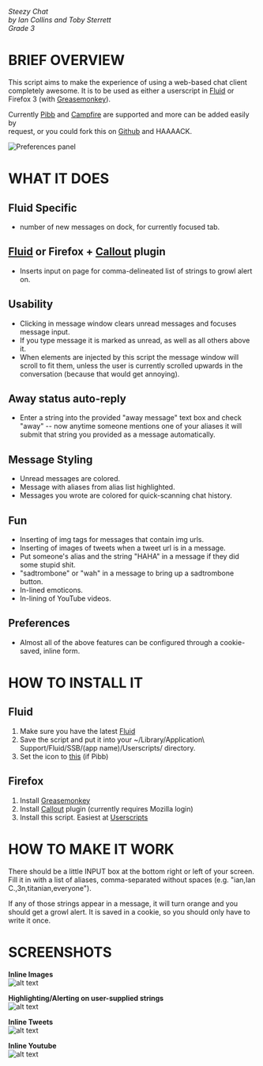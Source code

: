 *Steezy Chat*  
*by Ian Collins and Toby Sterrett*  
*Grade 3*


BRIEF OVERVIEW
==============

  This script aims to make the experience of using a web-based chat client    
  completely awesome. It is to be used as either a userscript in [Fluid][fluid] or 
  Firefox 3 (with [Greasemonkey][gm]).
  
  Currently [Pibb][pibb] and [Campfire][cf] are supported and more can be added easily by    
  request, or you could fork this on [Github][gh] and HAAAACK.

  ![Preferences panel][1]
  
WHAT IT DOES
============

Fluid Specific
--------------

  -  number of new messages on dock, for currently focused tab.

[Fluid][fluid] or Firefox + [Callout][cp] plugin
------------------------------------------------  

  - Inserts input on page for comma-delineated list of strings to growl 
  alert on.

Usability
---------

  - Clicking in message window clears unread messages and focuses message 
    input.
  - If you type message it is marked as unread, as well as all others above 
    it.
  - When elements are injected by this script the message window will scroll
    to fit them, unless the user is currently scrolled upwards in the 
    conversation (because that would get annoying).
    
Away status auto-reply
----------------------
  - Enter a string into the provided "away message" text box and check "away" 
    -- now anytime someone mentions one of your aliases it will submit that 
    string you provided as a message automatically. 
  
Message Styling
---------------

  - Unread messages are colored. 
  - Message with aliases from alias list highlighted.
  - Messages you wrote are colored for quick-scanning chat history.
  
Fun
---
  - Inserting of img tags for messages that contain img urls. 
  - Inserting of images of tweets when a tweet url is in a message.
  - Put someone's alias and the string "HAHA" in a message if they did some 
    stupid shit.
  - "sadtrombone" or "wah" in a message to bring up a sadtrombone button.
  - In-lined emoticons.
  - In-lining of YouTube videos. 
  
Preferences
-----------
  - Almost all of the above features can be configured through a cookie-saved, 
    inline form.
  
HOW TO INSTALL IT
=================
  
Fluid
-----
  1.  Make sure you have the latest [Fluid][fluid]
  2.  Save the script and put it into your ~/Library/Application\ 
      Support/Fluid/SSB/(app name)/Userscripts/
      directory.
  3.  Set the icon to [this][icon] (if Pibb)      
  
Firefox
-------
  1.  Install [Greasemonkey][gm]
  2.  Install [Callout][cp] plugin (currently requires Mozilla login) 
  3.  Install this script. Easiest at [Userscripts][us]      
        
HOW TO MAKE IT WORK
===================

  There should be a little INPUT box at the bottom right or left of your 
  screen. Fill it in with a list of aliases, comma-separated without spaces 
  (e.g. "ian,Ian C.,3n,titanian,everyone").

  If any of those strings appear in a message, it will turn orange and you 
  should get a growl alert. It is saved in a cookie, so you should only have
  to write it once. 

SCREENSHOTS
===========

**Inline Images**  
  ![alt text][2]  

**Highlighting/Alerting on user-supplied strings**  
  ![alt text][3]  

**Inline Tweets**  
  ![alt text][4]  

**Inline Youtube**    
  ![alt text][5]  

  [fluid]: http://www.fluidapp.com
  [gh]: http://github.com/3n/steezy-pibb/tree/master
  [gm]: https://addons.mozilla.org/en-US/firefox/addon/748
  [us]: http://userscripts.org/scripts/show/30798d
  [icon]: http://dl.getdropbox.com/u/33956/pibb_icon.png
  [cf]: http://www.campfirenow.com/
  [pibb]: http://www.pibb.com

  [cp]:https://addons.mozilla.org/en-US/firefox/addon/7458
  [1]: http://img.skitch.com/20081013-dudy64iaqfpj9mijeuwaym5akq.jpg
  [2]: http://img.skitch.com/20081013-nkx3m7rrgaj8qhxxciuiqp3yrb.jpg
  [3]: http://img.skitch.com/20081013-k74s79f1kxm8t969m4cbejurjw.jpg
  [4]: http://img.skitch.com/20081013-tjqq2sb52p2xtk2gi4sqjrargp.jpg
  [5]: http://img.skitch.com/20081013-1qqqetudp1a4f2kk9xwuhqgxip.jpg